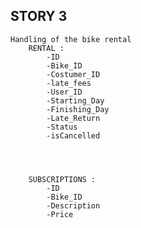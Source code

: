 ## STORY 3
    Handling of the bike rental
        RENTAL :
            -ID
            -Bike_ID
            -Costumer_ID
            -late_fees
            -User_ID
            -Starting_Day
            -Finishing_Day
            -Late_Return
            -Status
            -isCancelled


        

        SUBSCRIPTIONS :
            -ID
            -Bike_ID
            -Description
            -Price
            

        
        
            